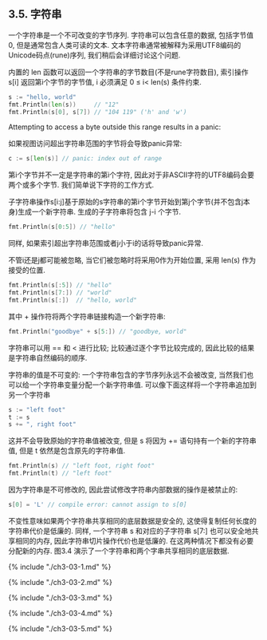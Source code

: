 ## 3.5. 字符串

一个字符串是一个不可改变的字节序列. 字符串可以包含任意的数据, 包括字节值0, 但是通常包含人类可读的文本. 文本字符串通常被解释为采用UTF8编码的Unicode码点(rune)序列, 我们稍后会详细讨论这个问题.

内置的 len 函数可以返回一个字符串的字节数目(不是rune字符数目), 索引操作 s[i] 返回第i个字节的字节值, i 必须满足 0 ≤ i< len(s) 条件约束.

```Go
s := "hello, world"
fmt.Println(len(s))     // "12"
fmt.Println(s[0], s[7]) // "104 119" ('h' and 'w')
```

Attempting to access a byte outside this range results in a panic:

如果视图访问超出字符串范围的字节将会导致panic异常:

```Go
c := s[len(s)] // panic: index out of range
```

第i个字节并不一定是字符串的第i个字符, 因此对于非ASCII字符的UTF8编码会要两个或多个字节. 我们简单说下字符的工作方式.

子字符串操作s[i:j]基于原始的s字符串的第i个字节开始到第j个字节(并不包含j本身)生成一个新字符串. 生成的子字符串将包含 j-i 个字节.

```Go
fmt.Println(s[0:5]) // "hello"
```

同样, 如果索引超出字符串范围或者j小于i的话将导致panic异常.

不管i还是j都可能被忽略, 当它们被忽略时将采用0作为开始位置, 采用 len(s) 作为接受的位置.

```Go
fmt.Println(s[:5]) // "hello"
fmt.Println(s[7:]) // "world"
fmt.Println(s[:])  // "hello, world"
```

其中 + 操作符将两个字符串链接构造一个新字符串:

```Go
fmt.Println("goodbye" + s[5:]) // "goodbye, world"
```

字符串可以用 == 和 < 进行比较; 比较通过逐个字节比较完成的, 因此比较的结果是字符串自然编码的顺序.


字符串的值是不可变的: 一个字符串包含的字节序列永远不会被改变, 当然我们也可以给一个字符串变量分配一个新字符串值. 可以像下面这样将一个字符串追加到另一个字符串

```Go
s := "left foot"
t := s
s += ", right foot"
```

这并不会导致原始的字符串值被改变, 但是 s 将因为 += 语句持有一个新的字符串值, 但是 t 依然是包含原先的字符串值.

```Go
fmt.Println(s) // "left foot, right foot"
fmt.Println(t) // "left foot"
```

因为字符串是不可修改的, 因此尝试修改字符串内部数据的操作是被禁止的:

```Go
s[0] = 'L' // compile error: cannot assign to s[0]
```

不变性意味如果两个字符串共享相同的底层数据是安全的, 这使得复制任何长度的字符串代价是低廉的. 同样, 一个字符串 s 和对应的子字符串 s[7:] 也可以安全地共享相同的内存, 因此字符串切片操作代价也是低廉的. 在这两种情况下都没有必要分配新的内存. 图3.4 演示了一个字符串和两个字串共享相同的底层数据.


{% include "./ch3-03-1.md" %}

{% include "./ch3-03-2.md" %}

{% include "./ch3-03-3.md" %}

{% include "./ch3-03-4.md" %}

{% include "./ch3-03-5.md" %}



